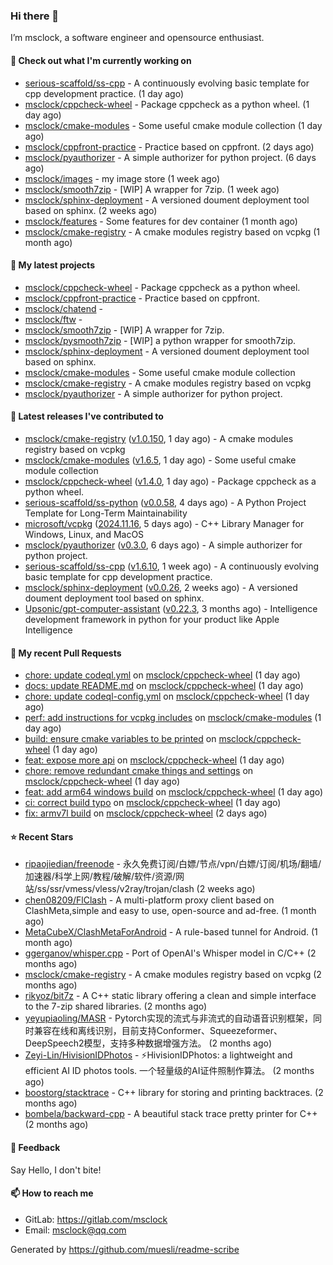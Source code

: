 ### Hi there 👋

I’m msclock, a software engineer and opensource enthusiast.

#### 👷 Check out what I'm currently working on

- [serious-scaffold/ss-cpp](https://github.com/serious-scaffold/ss-cpp) - A continuously evolving basic template for cpp development practice. (1 day ago)
- [msclock/cppcheck-wheel](https://github.com/msclock/cppcheck-wheel) - Package cppcheck as a python wheel. (1 day ago)
- [msclock/cmake-modules](https://github.com/msclock/cmake-modules) - Some useful cmake module collection (1 day ago)
- [msclock/cppfront-practice](https://github.com/msclock/cppfront-practice) - Practice based on cppfront. (2 days ago)
- [msclock/pyauthorizer](https://github.com/msclock/pyauthorizer) - A simple authorizer for python project. (6 days ago)
- [msclock/images](https://github.com/msclock/images) - my image store (1 week ago)
- [msclock/smooth7zip](https://github.com/msclock/smooth7zip) - [WIP] A wrapper for 7zip. (1 week ago)
- [msclock/sphinx-deployment](https://github.com/msclock/sphinx-deployment) - A versioned doument deployment tool based on sphinx. (2 weeks ago)
- [msclock/features](https://github.com/msclock/features) - Some features for dev container (1 month ago)
- [msclock/cmake-registry](https://github.com/msclock/cmake-registry) - A cmake modules registry based on vcpkg (1 month ago)

#### 🌱 My latest projects

- [msclock/cppcheck-wheel](https://github.com/msclock/cppcheck-wheel) - Package cppcheck as a python wheel.
- [msclock/cppfront-practice](https://github.com/msclock/cppfront-practice) - Practice based on cppfront.
- [msclock/chatend](https://github.com/msclock/chatend) - 
- [msclock/ftw](https://github.com/msclock/ftw) - 
- [msclock/smooth7zip](https://github.com/msclock/smooth7zip) - [WIP] A wrapper for 7zip.
- [msclock/pysmooth7zip](https://github.com/msclock/pysmooth7zip) - [WIP] a python wrapper for smooth7zip.
- [msclock/sphinx-deployment](https://github.com/msclock/sphinx-deployment) - A versioned doument deployment tool based on sphinx.
- [msclock/cmake-modules](https://github.com/msclock/cmake-modules) - Some useful cmake module collection
- [msclock/cmake-registry](https://github.com/msclock/cmake-registry) - A cmake modules registry based on vcpkg
- [msclock/pyauthorizer](https://github.com/msclock/pyauthorizer) - A simple authorizer for python project.

#### 🔭 Latest releases I've contributed to

- [msclock/cmake-registry](https://github.com/msclock/cmake-registry) ([v1.0.150](https://github.com/msclock/cmake-registry/releases/tag/v1.0.150), 1 day ago) - A cmake modules registry based on vcpkg
- [msclock/cmake-modules](https://github.com/msclock/cmake-modules) ([v1.6.5](https://github.com/msclock/cmake-modules/releases/tag/v1.6.5), 1 day ago) - Some useful cmake module collection
- [msclock/cppcheck-wheel](https://github.com/msclock/cppcheck-wheel) ([v1.4.0](https://github.com/msclock/cppcheck-wheel/releases/tag/v1.4.0), 1 day ago) - Package cppcheck as a python wheel.
- [serious-scaffold/ss-python](https://github.com/serious-scaffold/ss-python) ([v0.0.58](https://github.com/serious-scaffold/ss-python/releases/tag/v0.0.58), 4 days ago) - A Python Project Template for Long-Term Maintainability
- [microsoft/vcpkg](https://github.com/microsoft/vcpkg) ([2024.11.16](https://github.com/microsoft/vcpkg/releases/tag/2024.11.16), 5 days ago) - C&#43;&#43; Library Manager for Windows, Linux, and MacOS
- [msclock/pyauthorizer](https://github.com/msclock/pyauthorizer) ([v0.3.0](https://github.com/msclock/pyauthorizer/releases/tag/v0.3.0), 6 days ago) - A simple authorizer for python project.
- [serious-scaffold/ss-cpp](https://github.com/serious-scaffold/ss-cpp) ([v1.6.10](https://github.com/serious-scaffold/ss-cpp/releases/tag/v1.6.10), 1 week ago) - A continuously evolving basic template for cpp development practice.
- [msclock/sphinx-deployment](https://github.com/msclock/sphinx-deployment) ([v0.0.26](https://github.com/msclock/sphinx-deployment/releases/tag/v0.0.26), 2 weeks ago) - A versioned doument deployment tool based on sphinx.
- [Upsonic/gpt-computer-assistant](https://github.com/Upsonic/gpt-computer-assistant) ([v0.22.3](https://github.com/Upsonic/gpt-computer-assistant/releases/tag/v0.22.3), 3 months ago) - Intelligence development framework in python for your product like Apple Intelligence

#### 🔨 My recent Pull Requests

- [chore: update codeql.yml](https://github.com/msclock/cppcheck-wheel/pull/27) on [msclock/cppcheck-wheel](https://github.com/msclock/cppcheck-wheel) (1 day ago)
- [docs: update README.md](https://github.com/msclock/cppcheck-wheel/pull/26) on [msclock/cppcheck-wheel](https://github.com/msclock/cppcheck-wheel) (1 day ago)
- [chore: update codeql-config.yml](https://github.com/msclock/cppcheck-wheel/pull/25) on [msclock/cppcheck-wheel](https://github.com/msclock/cppcheck-wheel) (1 day ago)
- [perf: add instructions for vcpkg includes](https://github.com/msclock/cmake-modules/pull/128) on [msclock/cmake-modules](https://github.com/msclock/cmake-modules) (1 day ago)
- [build: ensure cmake variables to be printed](https://github.com/msclock/cppcheck-wheel/pull/24) on [msclock/cppcheck-wheel](https://github.com/msclock/cppcheck-wheel) (1 day ago)
- [feat: expose more api](https://github.com/msclock/cppcheck-wheel/pull/23) on [msclock/cppcheck-wheel](https://github.com/msclock/cppcheck-wheel) (1 day ago)
- [chore: remove redundant cmake things and settings](https://github.com/msclock/cppcheck-wheel/pull/22) on [msclock/cppcheck-wheel](https://github.com/msclock/cppcheck-wheel) (1 day ago)
- [feat: add arm64 windows build](https://github.com/msclock/cppcheck-wheel/pull/21) on [msclock/cppcheck-wheel](https://github.com/msclock/cppcheck-wheel) (1 day ago)
- [ci: correct build typo](https://github.com/msclock/cppcheck-wheel/pull/20) on [msclock/cppcheck-wheel](https://github.com/msclock/cppcheck-wheel) (1 day ago)
- [fix: armv7l build](https://github.com/msclock/cppcheck-wheel/pull/19) on [msclock/cppcheck-wheel](https://github.com/msclock/cppcheck-wheel) (2 days ago)

#### ⭐ Recent Stars

- [ripaojiedian/freenode](https://github.com/ripaojiedian/freenode) - 永久免费订阅/白嫖/节点/vpn/白嫖/订阅/机场/翻墙/加速器/科学上网/教程/破解/软件/资源/网站/ss/ssr/vmess/vless/v2ray/trojan/clash (2 weeks ago)
- [chen08209/FlClash](https://github.com/chen08209/FlClash) - A multi-platform proxy client based on ClashMeta,simple and easy to use, open-source and ad-free. (1 month ago)
- [MetaCubeX/ClashMetaForAndroid](https://github.com/MetaCubeX/ClashMetaForAndroid) - A rule-based tunnel for Android. (1 month ago)
- [ggerganov/whisper.cpp](https://github.com/ggerganov/whisper.cpp) - Port of OpenAI&#39;s Whisper model in C/C&#43;&#43; (2 months ago)
- [msclock/cmake-registry](https://github.com/msclock/cmake-registry) - A cmake modules registry based on vcpkg (2 months ago)
- [rikyoz/bit7z](https://github.com/rikyoz/bit7z) - A C&#43;&#43; static library offering a clean and simple interface to the 7-zip shared libraries. (2 months ago)
- [yeyupiaoling/MASR](https://github.com/yeyupiaoling/MASR) - Pytorch实现的流式与非流式的自动语音识别框架，同时兼容在线和离线识别，目前支持Conformer、Squeezeformer、DeepSpeech2模型，支持多种数据增强方法。 (2 months ago)
- [Zeyi-Lin/HivisionIDPhotos](https://github.com/Zeyi-Lin/HivisionIDPhotos) - ⚡️HivisionIDPhotos: a lightweight and efficient AI ID photos tools. 一个轻量级的AI证件照制作算法。 (2 months ago)
- [boostorg/stacktrace](https://github.com/boostorg/stacktrace) - C&#43;&#43; library for storing and printing backtraces. (2 months ago)
- [bombela/backward-cpp](https://github.com/bombela/backward-cpp) - A beautiful stack trace pretty printer for C&#43;&#43; (2 months ago)

#### 💬 Feedback

Say Hello, I don't bite!

#### 📫 How to reach me

- GitLab: https://gitlab.com/msclock
- Email: msclock@qq.com

Generated by https://github.com/muesli/readme-scribe
